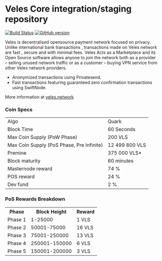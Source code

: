 Veles Core integration/staging repository
=====================================

[![Build Status](https://travis-ci.org/PIVX-Project/PIVX.svg?branch=master)](https://travis-ci.org/PIVX-Project/PIVX) [![GitHub version](https://badge.fury.io/gh/PIVX-Project%2FPIVX.svg)](https://badge.fury.io/gh/PIVX-Project%2FPIVX)

Veles is decentralised opensource payment network focused on privacy. Unlike international bank transactions , transactions made on Veles network are fast , secure and with minimal fees. Veles Acts as a Marketplace and its Open Source software allows anyone to join the network both as a provider – selling unused network traffic or as a customer –  buying VPN service from other Veles network providers.
- Anonymized transactions using Privatesend.
- Fast transactions featuring guaranteed zero confirmation transactions using SwiftNode.

More information at [veles.network](http://www.veles.network)

### Coin Specs
<table>
<tr><td>Algo</td><td>Quark</td></tr>
<tr><td>Block Time</td><td>60 Seconds</td></tr>
<tr><td>Max Coin Supply (PoW Phase)</td><td>200 VLS</td></tr>
<tr><td>Max Coin Supply (PoS Phase, Pre Infinite)</td><td>12 499 800 VLS</td></tr>
<tr><td>Premine</td><td>375 000 VLS*</td></tr>
<tr><td>Block maturity</td><td>60 minutes</td></tr>
<tr><td>Masternode reward</td><td>74 %</td></tr> 
<tr><td>POS reward</td><td>24 %</td></tr> 
<tr><td>Dev fund</td><td>2 %</td></tr>    
</table>

### PoS Rewards Breakdown

<table>
<th>Phase</th><th>Block Height</th><th>Reward</th>
<tr><td>Phase 1</td><td>1-25000</td><td>1 VLS</td>
<tr><td>Phase 2</td><td>50001-75000</td><td>16 VLS</td>
<tr><td>Phase 3</td><td>75001-250000</td><td>13 VLS</td>
<tr><td>Phase 4</td><td>250001-150000</td><td>6 VLS</td>
<tr><td>Phase 5</td><td>150001-200000</td><td>3 VLS</td>
</table>

